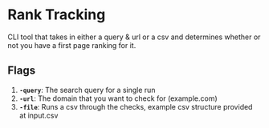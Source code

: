 # Rank Tracking

CLI tool that takes in either a query & url or a csv and determines whether or not you have a first page ranking for it.

## Flags

1. **`-query`**: The search query for a single run
1. **`-url`**: The domain that you want to check for (example.com)
1. **`-file`**: Runs a csv through the checks, example csv structure provided at input.csv
